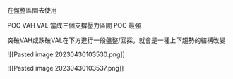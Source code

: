 在盤整區間去使用

POC VAH VAL
當成三個支撐壓力區間 
POC 最強

突破VAH或跌破VAL在下方進行一段盤整/回採，就會是一種上下趨勢的結構改變

![[Pasted image 20230430103530.png]]

![[Pasted image 20230430103537.png]]